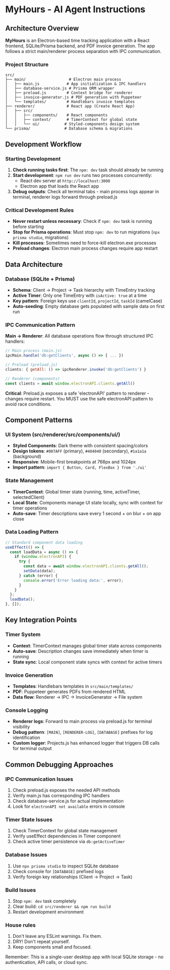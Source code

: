 # MyHours - AI Agent Instructions

## Architecture Overview

**MyHours** is an Electron-based time tracking application with a React frontend, SQLite/Prisma backend, and PDF invoice generation. The app follows a strict main/renderer process separation with IPC communication.

### Project Structure
```
src/
├── main/                   # Electron main process
│   ├── main.js            # App initialization & IPC handlers
│   ├── database-service.js # Prisma ORM wrapper
│   ├── preload.js         # Context bridge for renderer
│   ├── invoice-generator.js # PDF generation with Puppeteer
│   └── templates/         # Handlebars invoice templates
├── renderer/              # React app (Create React App)
│   ├── src/
│   │   ├── components/    # React components
│   │   ├── context/       # TimerContext for global state
│   │   └── ui/           # Styled-components design system
└── prisma/               # Database schema & migrations
```

## Development Workflow

### Starting Development
1. **Check running tasks first**: The `npm: dev` task should already be running
2. **Start development**: `npm run dev` runs two processes concurrently:
   - React dev server at `http://localhost:3000`
   - Electron app that loads the React app
3. **Debug outputs**: Check all terminal tabs - main process logs appear in terminal, renderer logs forward through preload.js

### Critical Development Rules
- **Never restart unless necessary**: Check if `npm: dev` task is running before starting
- **Stop for Prisma operations**: Must stop `npm: dev` to run migrations (`npx prisma studio`, migrations)
- **Kill processes**: Sometimes need to force-kill electron.exe processes
- **Preload changes**: Electron main process changes require app restart

## Data Architecture

### Database (SQLite + Prisma)
- **Schema**: Client → Project → Task hierarchy with TimeEntry tracking
- **Active Timer**: Only one TimeEntry with `isActive: true` at a time
- **Key pattern**: Foreign keys use `clientId`, `projectId`, `taskId` (camelCase)
- **Auto-seeding**: Empty database gets populated with sample data on first run

### IPC Communication Pattern
**Main → Renderer**: All database operations flow through structured IPC handlers:
```javascript
// Main process (main.js)
ipcMain.handle('db:getClients', async () => { ... })

// Preload (preload.js) 
clients: { getAll: () => ipcRenderer.invoke('db:getClients') }

// Renderer (components)
const clients = await window.electronAPI.clients.getAll()
```

**Critical**: Preload.js exposes a safe 'electronAPI' pattern to renderer - changes require restart.
              You MUST use the safe electronAPI pattern to avoid race conditions.
              
## Component Patterns

### UI System (src/renderer/src/components/ui/)
- **Styled Components**: Dark theme with consistent spacing/colors
- **Design tokens**: `#007AFF` (primary), `#404040` (secondary), `#1a1a1a` (background)
- **Responsive**: Mobile-first breakpoints at 768px and 1024px
- **Import pattern**: `import { Button, Card, FlexBox } from './ui'`

### State Management
- **TimerContext**: Global timer state (running, time, activeTimer, selectedClient)
- **Local State**: Components manage UI state locally, sync with context for timer operations
- **Auto-save**: Timer descriptions save every 1 second + on blur + on app close

### Data Loading Pattern
```javascript
// Standard component data loading
useEffect(() => {
  const loadData = async () => {
    if (window.electronAPI) {
      try {
        const data = await window.electronAPI.clients.getAll();
        setData(data);
      } catch (error) {
        console.error('Error loading data:', error);
      }
    }
  };
  loadData();
}, []);
```

## Key Integration Points

### Timer System
- **Context**: TimerContext manages global timer state across components
- **Auto-save**: Description changes save immediately when timer is running
- **State sync**: Local component state syncs with context for active timers

### Invoice Generation
- **Templates**: Handlebars templates in `src/main/templates/`
- **PDF**: Puppeteer generates PDFs from rendered HTML
- **Data flow**: Renderer → IPC → InvoiceGenerator → File system

### Console Logging
- **Renderer logs**: Forward to main process via preload.js for terminal visibility
- **Debug pattern**: `[MAIN]`, `[RENDERER-LOG]`, `[DATABASE]` prefixes for log identification
- **Custom logger**: Projects.js has enhanced logger that triggers DB calls for terminal output

## Common Debugging Approaches

### IPC Communication Issues
1. Check preload.js exposes the needed API methods
2. Verify main.js has corresponding IPC handlers
3. Check database-service.js for actual implementation
4. Look for `electronAPI not available` errors in console

### Timer State Issues
1. Check TimerContext for global state management
2. Verify useEffect dependencies in Timer component
3. Check active timer persistence via `db:getActiveTimer`

### Database Issues
1. Use `npx prisma studio` to inspect SQLite database
2. Check console for `[DATABASE]` prefixed logs
3. Verify foreign key relationships (Client → Project → Task)

### Build Issues
1. Stop `npm: dev` task completely
2. Clear build: `cd src/renderer && npm run build`
3. Restart development environment

### House rules
1. Don't leave any ESLint warnings. Fix them.
2. DRY! Don't repeat yourself.
3. Keep components small and focused.

Remember: This is a single-user desktop app with local SQLite storage - no authentication, API calls, or cloud sync.
